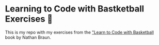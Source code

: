 # Learning to Code with Bastketball Exercises 🏀

This is my repo with my exercises from the ["Learn to Code with Basketball](https://www.codebasketball.com/) book by Nathan Braun.
